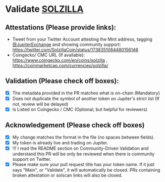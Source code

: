 # Validate [SOLZILLA](https://solscan.io/token/31iQsahfa4CMiirU7REygBzuAWg4R4ah7Y4aDu9ZfXJP)

## Attestations (Please provide links):
- Tweet from your Twitter Account attesting the Mint address, tagging [@JupiterExchange](https://twitter.com/JupiterExchange) and showing community support: https://twitter.com/SolzillaCoin/status/1738351084480156146
- Coingecko/ CMC URL (If available): https://www.coingecko.com/en/coins/solzilla , https://coinmarketcap.com/currencies/solzilla/

## Validation (Please check off boxes):
- [x] The metadata provided in the PR matches what is on-chain (Mandatory)
- [x] Does not duplicate the symbol of another token on Jupiter's strict list (If not, review will be delayed)
- [x] Is Listed on Coingecko / CMC (Optional, but helpful for reviewers)  

## Acknowledgement (Please check off boxes)
- [x] My change matches the format in the file (no spaces between fields).
- [x] My token is already live and trading on Jupiter.
- [x] !!! I read the README section on Community-Driven Validation and understand this PR will be only be reviewed when there is community support on Twitter.
- [x] Please make sure your pull request title has your token name. If it just says "Main", or "Validate", it will automatically be closed. PRs containing broken attestation or solscan links will also be closed.
